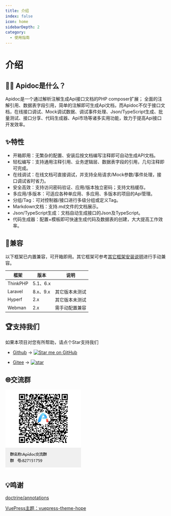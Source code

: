 ```yaml
---
title: 介绍
index: false
icon: home
sidebarDepth: 2
category:
  - 使用指南
---
```


# 介绍




## 🤷‍♀️ Apidoc是什么？

Apidoc是一个通过解析注解生成Api接口文档的PHP composer扩展；
全面的注解引用、数据表字段引用，简单的注解即可生成Api文档，而Apidoc不仅于接口文档，在线接口调试、Mock调试数据、调试事件处理、Json/TypeScript生成、批量测试、接口分享、代码生成器、Api市场等诸多实用功能，致力于提高Api接口开发效率。



## ✨特性

- 开箱即用：无繁杂的配置、安装后按文档编写注释即可自动生成API文档。
- 轻松编写：支持通用注释引用、业务逻辑层、数据表字段的引用，几句注释即可完成。
- 在线调试：在线文档可直接调试，并支持全局请求/Mock参数/事件处理，接口调试省时省力。
- 安全高效：支持访问密码验证、应用/版本独立密码；支持文档缓存。
- 多应用/多版本：可适应各种单应用、多应用、多版本的项目的Api管理。
- 分组/Tag：可对控制器/接口进行多级分组或定义Tag。
- Markdown文档：支持.md文件的文档展示。
- Json/TypeScript生成：文档自动生成接口的Json及TypeScript。
- 代码生成器：配置+模板即可快速生成代码及数据表的创建，大大提高工作效率。


## 📌兼容

以下框架已内置兼容，可开箱即用。其它框架可参考[其它框架安装说明](/guide/install/other)进行手动兼容。

|框架|版本|说明|
|-|-|-|
|ThinkPHP|5.1、6.x||
|Laravel|8.x、9.x|其它版本未测试|
|Hyperf|2.x|其它版本未测试|
|Webman|2.x|需手动配置兼容|


## 🏆支持我们

如果本项目对您有所帮助，请点个Star支持我们

- [Github](https://github.com/HGthecode/apidoc-php) -> <a href="https://github.com/HGthecode/apidoc-php" target="_blank">
  <img height="22" src="https://img.shields.io/github/stars/HGthecode/apidoc-php?style=social" class="attachment-full size-full" alt="Star me on GitHub" data-recalc-dims="1" /></a>

- [Gitee](https://gitee.com/hg-code/apidoc-php) -> <a href="https://gitee.com/hg-code/apidoc-php/stargazers"><img src="https://gitee.com/hg-code/apidoc-php/badge/star.svg" alt="star"></a>


## 🌐交流群

![QQ群](/qq-qun.png)



## 💡鸣谢

[doctrine/annotations](https://github.com/doctrine/annotations)

[VuePress主题：vuepress-theme-hope](https://github.com/vuepress-theme-hope/vuepress-theme-hope)

